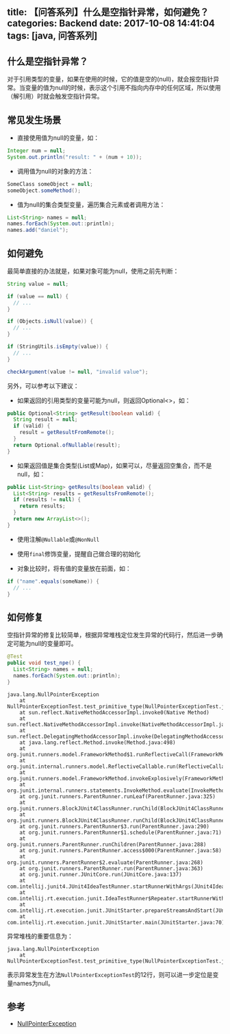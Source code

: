 title: 【问答系列】什么是空指针异常，如何避免？
categories: Backend
date: 2017-10-08 14:41:04
tags: [java, 问答系列]
---

## 什么是空指针异常？

对于引用类型的变量，如果在使用的时候，它的值是空的(null)，就会报空指针异常。当变量的值为null的时候，表示这个引用不指向内存中的任何区域，所以使用（解引用）时就会触发空指针异常。

## 常见发生场景

- 直接使用值为null的变量，如：

```java
Integer num = null;
System.out.println("result: " + (num + 10));
```

<!-- more -->

- 调用值为null的对象的方法：

```java
SomeClass someObject = null;
someObject.someMethod();
```

- 值为null的集合类型变量，遍历集合元素或者调用方法：

```java
List<String> names = null;
names.forEach(System.out::println);
names.add("daniel");
```

## 如何避免

最简单直接的办法就是，如果对象可能为null，使用之前先判断：

```java
String value = null;

if (value == null) {
  // ...
}

if (Objects.isNull(value)) {
  // ...
}

if (StringUtils.isEmpty(value)) {
  // ...
}

checkArgument(value != null, "invalid value");
```

另外，可以参考以下建议：

- 如果返回的引用类型的变量可能为null，则返回Optional<>，如：

```java
public Optional<String> getResult(boolean valid) {
  String result = null;
  if (valid) {
    result = getResultFromRemote();
  }
  return Optional.ofNullable(result);
}
```

- 如果返回值是集合类型(List或Map)，如果可以，尽量返回空集合，而不是null，如：

```java
public List<String> getResults(boolean valid) {
  List<String> results = getResultsFromRemote();
  if (results != null) {
    return results;
  }
  return new ArrayList<>();
}
```

- 使用注解`@Nullable`或`@NonNull`

- 使用`final`修饰变量，提醒自己做合理的初始化

- 对象比较时，将有值的变量放在前面，如：

```java
if ("name".equals(someName)) {
  // ... 
}
```

## 如何修复

空指针异常的修复比较简单，根据异常堆栈定位发生异常的代码行，然后进一步确定可能为null的变量即可。

```java
@Test
public void test_npe() {
  List<String> names = null;
  names.forEach(System.out::println);
}
```

```text
java.lang.NullPointerException
	at NullPointerExceptionTest.test_primitive_type(NullPointerExceptionTest.java:12)
	at sun.reflect.NativeMethodAccessorImpl.invoke0(Native Method)
	at sun.reflect.NativeMethodAccessorImpl.invoke(NativeMethodAccessorImpl.java:62)
	at sun.reflect.DelegatingMethodAccessorImpl.invoke(DelegatingMethodAccessorImpl.java:43)
	at java.lang.reflect.Method.invoke(Method.java:498)
	at org.junit.runners.model.FrameworkMethod$1.runReflectiveCall(FrameworkMethod.java:50)
	at org.junit.internal.runners.model.ReflectiveCallable.run(ReflectiveCallable.java:12)
	at org.junit.runners.model.FrameworkMethod.invokeExplosively(FrameworkMethod.java:47)
	at org.junit.internal.runners.statements.InvokeMethod.evaluate(InvokeMethod.java:17)
	at org.junit.runners.ParentRunner.runLeaf(ParentRunner.java:325)
	at org.junit.runners.BlockJUnit4ClassRunner.runChild(BlockJUnit4ClassRunner.java:78)
	at org.junit.runners.BlockJUnit4ClassRunner.runChild(BlockJUnit4ClassRunner.java:57)
	at org.junit.runners.ParentRunner$3.run(ParentRunner.java:290)
	at org.junit.runners.ParentRunner$1.schedule(ParentRunner.java:71)
	at org.junit.runners.ParentRunner.runChildren(ParentRunner.java:288)
	at org.junit.runners.ParentRunner.access$000(ParentRunner.java:58)
	at org.junit.runners.ParentRunner$2.evaluate(ParentRunner.java:268)
	at org.junit.runners.ParentRunner.run(ParentRunner.java:363)
	at org.junit.runner.JUnitCore.run(JUnitCore.java:137)
	at com.intellij.junit4.JUnit4IdeaTestRunner.startRunnerWithArgs(JUnit4IdeaTestRunner.java:68)
	at com.intellij.rt.execution.junit.IdeaTestRunner$Repeater.startRunnerWithArgs(IdeaTestRunner.java:47)
	at com.intellij.rt.execution.junit.JUnitStarter.prepareStreamsAndStart(JUnitStarter.java:242)
	at com.intellij.rt.execution.junit.JUnitStarter.main(JUnitStarter.java:70)
```

异常堆栈的重要信息为：

```text
java.lang.NullPointerException
	at NullPointerExceptionTest.test_primitive_type(NullPointerExceptionTest.java:12)
```

表示异常发生在方法`NullPointerExceptionTest`的12行，则可以进一步定位是变量names为null。


## 参考

- [NullPointerException](http://docs.oracle.com/javase/8/docs/api/java/lang/NullPointerException.html)